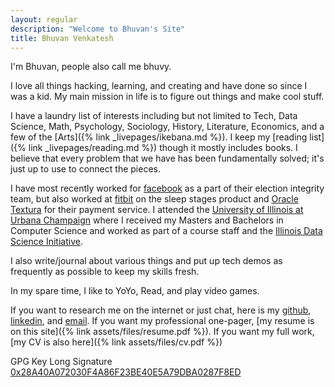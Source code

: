 ```yaml
---
layout: regular
description: "Welcome to Bhuvan's Site"
title: Bhuvan Venkatesh
---
```


I'm Bhuvan, people also call me bhuvy.

I love all things hacking, learning, and creating and have done so since I was a kid. My main mission in life is to figure out things and make cool stuff.

I have a laundry list of interests including but not limited to Tech, Data Science, Math, Psychology, Sociology, History, Literature, Economics, and a few of the [Arts]({% link _livepages/ikebana.md %}).
I keep my [reading list]({% link _livepages/reading.md %}) though it mostly includes books.
I believe that every problem that we have has been fundamentally solved; it's just up to use to connect the pieces.

I have most recently worked for [facebook](https://www.facebook.com) as a part of their election integrity team, but also worked at [fitbit](https://www.fitbit.com/home) on the sleep stages product and [Oracle Textura](https://www.oracle.com/applications/primavera/products/textura-payment-management/) for their payment service. I attended the [University of Illinois at Urbana Champaign](https://www.illinois.edu) where I received my Masters and Bachelors in Computer Science and worked as part of a course staff and the [Illinois Data Science Initiative](https://idsi.illinois.edu/news/).

I also write/journal about various things and put up tech demos as frequently as possible to keep my skills fresh.

In my spare time, I like to YoYo, Read, and play video games.

If you want to research me on the internet or just chat, here is my [github](https://github.com/bhuvy2/), [linkedin](https://www.linkedin.com/in/bhuvy2/), and [email](mailto:bhuvan.venkatesh21@gmail.com).
If you want my professional one-pager, [my resume is on this site]({% link assets/files/resume.pdf %}).
If you want my full work, [my CV is also here]({% link assets/files/cv.pdf %})

GPG Key Long Signature [0x28A40A072030F4A86F23BE40E5A79DBA0287F8ED](http://pool.sks-keyservers.net/pks/lookup?search=Bhuvan+Venkatesh&op=vindex)
